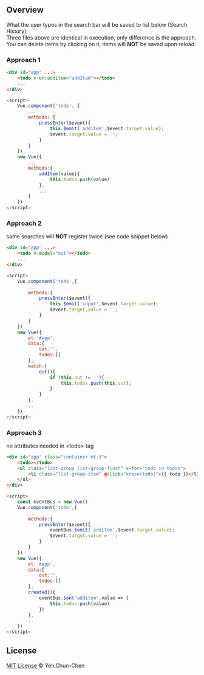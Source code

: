 ## Overview
What the user types in the search bar will be saved to list below (Search History).<br/>
Three files above are identical in execution, only difference is the approach.<br/>
You can delete items by clicking on it, items will **NOT** be saved upon reload.

### Approach 1
```html
<div id="app" ...>
    <todo v-on:additem="addItem"></todo>
    ...
</div>
```
```js
<script>
    Vue.component('todo', {
        ...
        methods: {
            pressEnter($event){
                this.$emit('additem',$event.target.value);
                $event.target.value = '';
            }
        }
    })
    new Vue({
        ...
        methods:{
            addItem(value){
                this.todos.push(value)
            },
            ...
        }
    })
</script>
```
### Approach 2 
same searches will **NOT** register twice (see code snippet below)
```html
<div id="app" ...>
    <todo v-model="out"></todo>
    ...
</div>
```
```js
<script>
    Vue.component('todo',{
        ...
        methods:{
            pressEnter($event){
                this.$emit('input',$event.target.value);
                $event.target.value = '';
            }
        }
    })
    new Vue({
        el:'#app',
        data:{
            out:'',
            todos:[]
        },
        watch:{
            out(){
                if (this.out != ''){
                    this.todos.push(this.out);
                }
            }
        },
       ...
    })
</script>
```

### Approach 3
no attributes needed in &#60;todo&#62; tag
```html
<div id="app" class="container mt-3">
    <todo></todo>
    <ul class="list-group list-group-flush" v-for="todo in todos">
        <li class="list-group-item" @click="erase(todo)">{{ todo }}</li>
    </ul>
</div>
```
```js
<script>
    const eventBus = new Vue()
    Vue.component('todo',{
        ...
        methods:{
            pressEnter($event){
                eventBus.$emit('additem',$event.target.value);
                $event.target.value = '';
            }
        }
    })
    new Vue({
        el:'#app',
        data:{
            out:'',
            todos:[]
        },
        created(){
            eventBus.$on("additem",value => {
                this.todos.push(value)
            })
        },
       ...
    })
</script>
```

## License
[MIT License](https://oss.ninja/mit/0x66you) © Yeh,Chun-Chen
